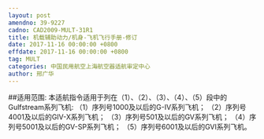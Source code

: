 ```yaml
---
layout: post
amendno: 39-9227
cadno: CAD2009-MULT-31R1
title: 机载辅助动力/机身-飞机飞行手册-修订
date: 2017-11-16 00:00:00 +0800
effdate: 2017-11-16 00:00:00 +0800
tag: MULT
categories: 中国民用航空上海航空器适航审定中心
author: 邢广华
---
```


##适用范围:
本适航指令适用于列在（1）、（2）、（3）、（4）、（5）段中的Gulfstream系列飞机:
（1）序列号1000及以后的G-IV系列飞机；
（2）序列号4001及以后的GIV-X系列飞机；
（3）序列号501及以后的GV系列飞机；
（4）序列号5001及以后的GV-SP系列飞机；
（5）序列号6001及以后的GVI系列飞机。

